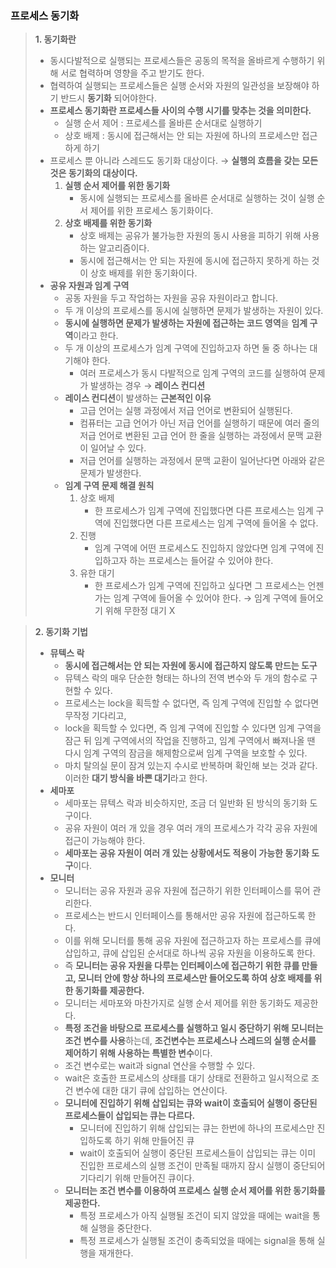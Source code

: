 ### 프로세스 동기화

> **1. 동기화란**
> 
> - 동시다발적으로 실행되는 프로세스들은 공동의 목적을 올바르게 수행하기 위해 서로 협력하며 영향을 주고 받기도 한다.
> - 협력하여 실행되는 프로세스들은 실행 순서와 자원의 일관성을 보장해야 하기 반드시 **동기화** 되어야한다.
> - **프로세스 동기화란 프로세스들 사이의 수행 시기를 맞추는 것을 의미한다.**
>     - 실행 순서 제어 : 프로세스를 올바른 순서대로 실행하기
>     - 상호 배제 : 동시에 접근해서는 안 되는 자원에 하나의 프로세스만 접근하게 하기
> - 프로세스 뿐 아니라 스레드도 동기화 대상이다. → **실행의 흐름을 갖는 모든 것은 동기화의 대상이다.**
>     1. **실행 순서 제어를 위한 동기화** 
>         - 동시에 실행되는 프로세스를 올바른 순서대로 실행하는 것이 실행 순서 제어를 위한 프로세스 동기화이다.
>     2. **상호 배제를 위한 동기화** 
>         - 상호 배제는 공유가 불가능한 자원의 동시 사용을 피하기 위해 사용하는 알고리즘이다.
>         - 동시에 접근해서는 안 되는 자원에 동시에 접근하지 못하게 하는 것이 상호 배제를 위한 동기화이다.
> - **공유 자원과 임계 구역**
>     - 공동 자원을 두고 작업하는 자원을 공유 자원이라고 합니다.
>     - 두 개 이상의 프로세스를 동시에 실행하면 문제가 발생하는 자원이 있다.
>     - **동시에 실행하면 문제가 발생하는 자원에 접근하는 코드 영역**을 **임계 구역**이라고 한다.
>     - 두 개 이상의 프로세스가 임계 구역에 진입하고자 하면 둘 중 하나는 대기해야 한다.
>         - 여러 프로세스가 동시 다발적으로 임계 구역의 코드를 실행하여 문제가 발생하는 경우 → **레이스 컨디션**
>     - **레이스 컨디션**이 발생하는 **근본적인 이유**
>         - 고급 언어는 실행 과정에서 저급 언어로 변환되어 실행된다.
>         - 컴퓨터는 고급 언어가 아닌 저급 언어를 실행하기 때문에 여러 줄의 저급 언어로 변환된 고급 언어 한 줄을 실행하는 과정에서 문맥 교환이 일어날 수 있다.
>         - 저급 언어를 실행하는 과정에서 문맥 교환이 일어난다면 아래와 같은 문제가 발생한다.
>     - **임계 구역 문제 해결 원칙**
>         1. 상호 배제 
>             - 한 프로세스가 임계 구역에 진입했다면 다른 프로세스는 임계 구역에 진입했다면 다른 프로세스는 임계 구역에 들어올 수 없다.
>         2. 진행 
>             - 임계 구역에 어떤 프로세스도 진입하지 않았다면 임계 구역에 진입하고자 하는 프로세스는 들어갈 수 있어야 한다.
>         3. 유한 대기 
>             - 한 프로세스가 임계 구역에 진입하고 싶다면 그 프로세스는 언젠가는 임계 구역에 들어올 수 있어야 한다. → 임계 구역에 들어오기 위해 무한정 대기 X

> **2. 동기화 기법**
> 
> - **뮤텍스 락**
>     - **동시에 접근해서는 안 되는 자원에 동시에 접근하지 않도록 만드는 도구**
>     - 뮤텍스 락의 매우 단순한 형태는 하나의 전역 변수와 두 개의 함수로 구현할 수 있다.
>     - 프로세스는 lock을 획득할 수 없다면, 즉 임계 구역에 진입할 수 없다면 무작정 기다리고,
>     - lock을 획득할 수 있다면, 즉 임계 구역에 진입할 수 있다면 임계 구역을 잠근 뒤 임계 구역에서의 작업을 진행하고, 임계 구역에서 빠져나올 땐 다시 임계 구역의 잠금을 해제함으로써 임계 구역을 보호할 수 있다.
>     - 마치 탈의실 문이 잠겨 있는지 수시로 반복하며 확인해 보는 것과 같다. 이러한 **대기 방식을 바쁜 대기**라고 한다.
> - **세마포**
>     - 세마포는 뮤텍스 락과 비슷하지만, 조금 더 일반화 된 방식의 동기화 도구이다.
>     - 공유 자원이 여러 개 있을 경우 여러 개의 프로세스가 각각 공유 자원에 접근이 가능해야 한다.
>     - **세마포는 공유 자원이 여러 개 있는 상황에서도 적용이 가능한 동기화 도구**이다.
> - **모니터**
>     - 모니터는 공유 자원과 공유 자원에 접근하기 위한 인터페이스를 묶어 관리한다.
>     - 프로세스는 반드시 인터페이스를 통해서만 공유 자원에 접근하도록 한다.
>     - 이를 위해 모니터를 통해 공유 자원에 접근하고자 하는 프로세스를 큐에 삽입하고, 큐에 삽입된 순서대로 하나씩 공유 자원을 이용하도록 한다.
>     - 즉 **모니터는 공유 자원을 다루는 인터페이스에 접근하기 위한 큐를 만들고, 모니터 안에 항상 하나의 프로세스만 들어오도록 하여 상호 배제를 위한 동기화를 제공한다.**
>     - 모니터는 세마포와 마찬가지로 실행 순서 제어를 위한 동기화도 제공한다.
>     - **특정 조건을 바탕으로 프로세스를 실행하고 일시 중단하기 위해 모니터는 조건 변수를 사용**하는데, **조건변수는 프로세스나 스레드의 실행 순서를 제어하기 위해 사용하는 특별한 변수**이다.
>     - 조건 변수로는 wait과 signal 연산을 수행할 수 있다.
>     - wait은 호출한 프로세스의 상태를 대기 상태로 전환하고 일시적으로 조건 변수에 대한 대기 큐에 삽입하는 연산이다.
>     - **모니터에 진입하기 위해 삽입되는 큐와 wait이 호출되어 실행이 중단된 프로세스들이 삽입되는 큐는 다르다.**
>         - 모니터에 진입하기 위해 삽입되는 큐는 한번에 하나의 프로세스만 진입하도록 하기 위해 만들어진 큐
>         - wait이 호출되어 실행이 중단된 프로세스들이 삽입되는 큐는 이미 진입한 프로세스의 실행 조건이 만족될 때까지 잠시 실행이 중단되어 기다리기 위해 만들어진 큐이다.
>     - **모니터는 조건 변수를 이용하여 프로세스 실행 순서 제어를 위한 동기화를 제공한다.**
>         - 특정 프로세스가 아직 실행될 조건이 되지 않았을 때에는 wait을 통해 실행을 중단한다.
>         - 특정 프로세스가 실행될 조건이 충족되었을 때에는 signal을 통해 실행을 재개한다.